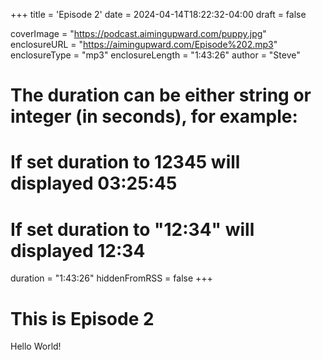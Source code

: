 +++
title = 'Episode 2'
date = 2024-04-14T18:22:32-04:00
draft = false

coverImage = "https://podcast.aimingupward.com/puppy.jpg"
enclosureURL = "https://aimingupward.com/Episode%202.mp3"
enclosureType = "mp3"
enclosureLength = "1:43:26"
author = "Steve"
# The duration can be either string or integer (in seconds), for example:
# If set duration to 12345 will displayed 03:25:45
# If set duration to "12:34" will displayed 12:34
duration = "1:43:26"
hiddenFromRSS = false
+++

# This is Episode 2

Hello World!
